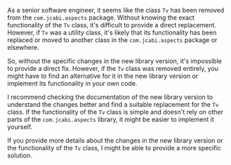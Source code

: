 As a senior software engineer, it seems like the class `Tv` has been removed from the `com.jcabi.aspects` package. Without knowing the exact functionality of the `Tv` class, it's difficult to provide a direct replacement. However, if `Tv` was a utility class, it's likely that its functionality has been replaced or moved to another class in the `com.jcabi.aspects` package or elsewhere.

So, without the specific changes in the new library version, it's impossible to provide a direct fix. However, if the `Tv` class was removed entirely, you might have to find an alternative for it in the new library version or implement its functionality in your own code.

I recommend checking the documentation of the new library version to understand the changes better and find a suitable replacement for the `Tv` class. If the functionality of the `Tv` class is simple and doesn't rely on other parts of the `com.jcabi.aspects` library, it might be easier to implement it yourself.

If you provide more details about the changes in the new library version or the functionality of the `Tv` class, I might be able to provide a more specific solution.